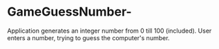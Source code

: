 # GameGuessNumber-
Application generates an integer number from 0 till 100 (included). User enters a number, trying to guess the computer's number.
